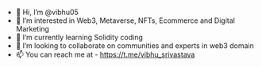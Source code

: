 - 👋 Hi, I’m @vibhu05
- 👀 I’m interested in Web3, Metaverse, NFTs, Ecommerce and Digital Marketing 
- 🌱 I’m currently learning Solidity coding 
- 💞️ I’m looking to collaborate on communities and experts in web3 domain
- 📫 You can reach me at - https://t.me/vibhu_srivastava

<!---
vibhu05/vibhu05 is a ✨ special ✨ repository because its `README.md` (this file) appears on your GitHub profile.
You can click the Preview link to take a look at your changes.
--->
